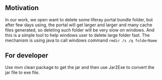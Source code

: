 ## Motivation
In our work, we open want to delete some liferay portal bundle folder, but after few days using, the portal will get larger and larger and many cache files generated, so deleting such folder will be very slow on windows. And this is a simple tool to help windows user to delete large folder fast. The mechanism is using java to call windows command `rmdir /s /q folderName`

## For developer
Use mvn clean package to get the jar and then use Jar2Exe to convert the jar file to exe file.